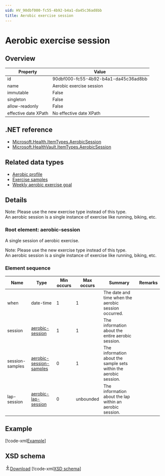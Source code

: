 ```yaml
---
uid: HV_90dbf000-fc55-4b92-b4a1-da45c36ad8bb
title: Aerobic exercise session
---
```


# Aerobic exercise session

## Overview

Property|Value
---|---
id|90dbf000-fc55-4b92-b4a1-da45c36ad8bb
name|Aerobic exercise session
immutable|False
singleton|False
allow-readonly|False
effective date XPath|No effective date XPath

## .NET reference
- [Microsoft.Health.ItemTypes.AerobicSession](https://docs.microsoft.com/dotnet/api/microsoft.health.itemtypes.aerobicsession)
- [Microsoft.HealthVault.ItemTypes.AerobicSession](https://docs.microsoft.com/dotnet/api/microsoft.healthvault.itemtypes.aerobicsession)

## Related data types

- [Aerobic profile](xref:HV_7b2ea78c-4b78-4f75-a6a7-5396fe38b09a)
- [Exercise samples](xref:HV_e1f92d7f-9699-4483-8223-8442874ec6d9)
- [Weekly aerobic exercise goal](xref:HV_e4501363-fb95-4a11-bb60-da64e98048b5)

## Details
Note: Please use the new exercise type instead of this type. <br /> An aerobic session is a single instance of exercise like running, biking, etc.

<a name='aerobic-session'></a>

### Root element: aerobic-session

A single session of aerobic exercise.

Note: Please use the new exercise type instead of this type. <br /> An aerobic session is a single instance of exercise like running, biking, etc.

### Element sequence

Name|Type|Min occurs|Max occurs|Summary|Remarks
---|---|---|---|---|---
when|date-time|1|1|The date and time when the aerobic session occurred.|
session|[aerobic-session](xref:HV_3e730686-781f-4616-aa0d-817bba8eb141#aerobic-session)|1|1|The information about the entire aerobic session.|
session-samples|[aerobic-session-samples](xref:HV_3e730686-781f-4616-aa0d-817bba8eb141#aerobic-session-samples)|0|1|The information about the sample sets within the aerobic session.|
lap-session|[aerobic-lap-session](xref:HV_3e730686-781f-4616-aa0d-817bba8eb141#aerobic-lap-session)|0|unbounded|The information about the lap within an aerobic session.|

## Example
[!code-xml[Example](sample-xml/90dbf000-fc55-4b92-b4a1-da45c36ad8bb.xml)]

## XSD schema
[![Download](/healthvault/images/download.png)Download](xsd/aerobic.xsd)
[!code-xml[XSD schema](xsd/aerobic.xsd)]
